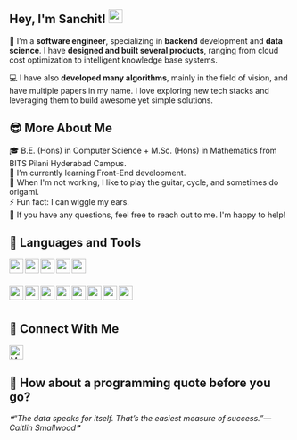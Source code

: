 ## **Hey, I'm Sanchit!** <img src="https://c.tenor.com/Wx9IEmZZXSoAAAAi/hi.gif" height="25px" width="25px">
  
<!-- Create a contribution graph greeting such as in https://github.com/Rishit-dagli -->

🚀 I’m a **software engineer**, specializing in **backend** development and **data science**. I have **designed and built several products**, ranging from cloud cost optimization to intelligent knowledge base systems.  

💻 I have also **developed many algorithms**, mainly in the field of vision, and have multiple papers in my name. I love exploring new tech stacks and leveraging them to build awesome yet simple solutions.

## 😎 **More About Me**

🎓 B.E. (Hons) in Computer Science + M.Sc. (Hons) in Mathematics from BITS Pilani Hyderabad Campus.  
🌱 I’m currently learning Front-End development.  
🎸 When I'm not working, I like to play the guitar, cycle, and sometimes do origami.  
⚡ Fun fact: I can wiggle my ears.  
💬 If you have any questions, feel free to reach out to me. I'm happy to help!

## 🔨 **Languages and Tools**

<div>
<img align="left" height="25px" src="https://cdn-icons-png.flaticon.com/512/5968/5968350.png">
<img align="left" height="25px" src="https://cdn-icons-png.flaticon.com/512/5968/5968292.png">
<img align="left" height="25px" src="https://cdn-icons-png.flaticon.com/512/5968/5968381.png">
<img align="left" height="25px" src="https://cdn-icons-png.flaticon.com/512/5968/5968282.png">
<img align="left" height="25px" src="https://cdn-icons-png.flaticon.com/512/6132/6132222.png">
</div>

<br /><br />

<div>
<img align="left" height="25px" src="https://upload.wikimedia.org/wikipedia/commons/thumb/1/17/GraphQL_Logo.svg/2048px-GraphQL_Logo.svg.png">
<img align="left" height="25px" src="https://cdn.iconscout.com/icon/free/png-256/react-1-282599.png">
<img align="left" height="25px" src="https://www.sarvap.in/wp-content/uploads/mysql.png">
<img align="left" height="25px" src="https://seeklogo.com/images/N/neo4j-logo-6863235D8A-seeklogo.com.png">
<img align="left" height="25px" src="https://www.lavca.org/app/uploads/2019/10/aws-logo-square.png">
<img align="left" height="25px" src="https://blogs.swarthmore.edu/its/wp-content/uploads/2019/06/docker_logo.png">
<img align="left" height="25px" src="https://pngset.com/images/kube-kubernetes-logo-symbol-trademark-star-symbol-emblem-transparent-png-1496896.png">
<img align="left" height="25px" src="https://brandslogos.com/wp-content/uploads/images/elasticsearch-logo-vector.svg">
</div>

<br /><br />

<!-- Social Links -->
## 🤝 **Connect With Me**

<div>
    <a href="https://www.linkedin.com/in/sanchitsgupta">
        <img alt="My LinkedIn" width="25px" src="https://cdn-icons-png.flaticon.com/512/174/174857.png" />
    </a>
</div>

## 📣 **How about a programming quote before you go?**

<!--STARTS_HERE_QUOTE_README-->
<i>❝“The data speaks for itself. That’s the easiest measure of success.”— Caitlin Smallwood❞</i>
<!--ENDS_HERE_QUOTE_README-->

<!-- TODOs: GitHub stats [when they get good ;)] -->

